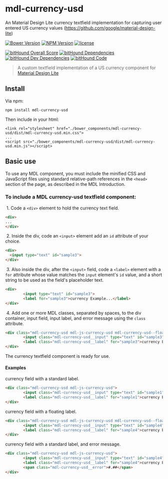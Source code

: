 # mdl-currency-usd
An Material Design Lite currency textfield implementation for capturing user entered US currency values (https://github.com/google/material-design-lite)

[![Bower Version](https://img.shields.io/bower/v/mdl-currency-usd.svg)](https://github.com/rathxxx/mdl-currency-usd)
[![NPM Version](https://img.shields.io/npm/v/mdl-currency-usd.svg)](https://www.npmjs.com/package/mdl-currency-usd)
[![license](https://img.shields.io/badge/license-MIT-brightgreen.svg?style=flat)](https://github.com/rathxxx/mdl-currency-usd/blob/master/LICENSE)

[![bitHound Overall Score](https://www.bithound.io/github/rathxxx/mdl-currency-usd/badges/score.svg)](https://www.bithound.io/github/rathxxx/mdl-currency-usd)
[![bitHound Dependencies](https://www.bithound.io/github/rathxxx/mdl-currency-usd/badges/dependencies.svg)](https://www.bithound.io/github/rathxxx/mdl-currency-usd/master/dependencies/npm)
[![bitHound Dev Dependencies](https://www.bithound.io/github/rathxxx/mdl-currency-usd/badges/devDependencies.svg)](https://www.bithound.io/github/rathxxx/mdl-currency-usd/master/dependencies/npm)
[![bitHound Code](https://www.bithound.io/github/rathxxx/mdl-currency-usd/badges/code.svg)](https://www.bithound.io/github/rathxxx/mdl-currency-usd)

> A custom textfield implementation of a US currency component for [Material Design Lite](https://github.com/google/material-design-lite)

## Install

Via npm:

````
npm install mdl-currency-usd
````

Then include in your html:

````
<link rel="stylesheet" href="./bower_components/mdl-currency-usd/dist/mdl-currency-usd.min.css">
...
<script src="./bower_components/mdl-currency-usd/dist/mdl-currency-usd.min.js"></script>
````

## Basic use
To use any MDL component, you must include the minified CSS and JavaScript files using standard relative-path references in the `<head>` section of the page, as described in the MDL Introduction.

### To include a MDL **currency-usd textfield** component:

&nbsp;1. Code a `<div>` element to hold the currency text field.
```html
<div>
...
</div>
```
&nbsp;2. Inside the div, code an `<input>` element add an `id` attribute of your choice.
```html
<div>
  <input type="text" id="sample3">
</div>
```
&nbsp;3. Also inside the div, after the `<input>` field, code a `<label>` element with a `for` attribute whose value matches the `input` element's `id` value, and a short string to be used as the field's placeholder text.
```html
<div>
		<input type="text" id="sample3">
        <label for="sample3">currency Example...</label>
</div>
```
&nbsp;4. Add one or more MDL classes, separated by spaces, to the div container, input field, input label, and error message using the `class` attribute.
```html
<div class="mdl-currency-usd mdl-js-currency-usd mdl-currency-usd--floating-label">
        <input class="mdl-currency-usd__input" type="text" id="sample3">
        <label class="mdl-currency-usd__label" for="sample3">currency Example...</label>
</div>
```
The currency textfield component is ready for use.

#### Examples

currency field with a standard label.
```html
<div class="mdl-currency-usd mdl-js-currency-usd">
        <input class="mdl-currency-usd__input" type="text" id="sample1">
        <label class="mdl-currency-usd__label" for="sample1">currency Example...</label>
</div>
```

currency field with a floating label.
```html
<div class="mdl-currency-usd mdl-js-currency-usd mdl-currency-usd--floating-label">
        <input class="mdl-currency-usd__input" type="text" id="sample4">
        <label class="mdl-currency-usd__label" for="sample4">currency Example...</label>
</div>
```

currency field with a standard label, and error message.
```html
<div class="mdl-currency-usd mdl-js-currency-usd">
        <input class="mdl-currency-usd__input" type="text" id="sample4">
        <label class="mdl-currency-usd__label" for="sample4">currency Example...</label>
		<span class="mdl-currency-usd__error">#.##</span>
</div>
```
